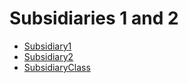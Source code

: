 # Subsidiaries 1 and 2
  - [Subsidiary1](/entities/basic-subsidiaries-1-2/Subsidiary1.md)
  - [Subsidiary2](/entities/basic-subsidiaries-1-2/Subsidiary2.md)
  - [SubsidiaryClass](/entities/basic-subsidiaries-1-2/SubsidiaryClass.md)
